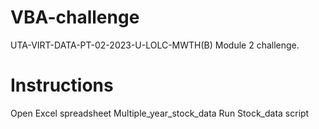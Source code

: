 # VBA-challenge

UTA-VIRT-DATA-PT-02-2023-U-LOLC-MWTH(B) Module 2 challenge.

# Instructions

Open Excel spreadsheet Multiple_year_stock_data
Run Stock_data script